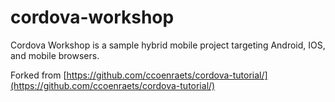 # cordova-workshop
Cordova Workshop is a sample hybrid mobile project targeting Android, IOS, and mobile browsers.

Forked from [https://github.com/ccoenraets/cordova-tutorial/](https://github.com/ccoenraets/cordova-tutorial/)
